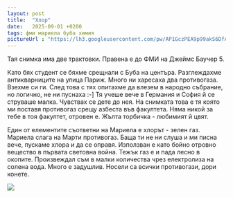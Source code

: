 ```yaml
---
layout: post
title:  "Хлор"
date:   2025-09-01 +0200
tags: фми мариела буба химия
pictureUrl : "https://lh3.googleusercontent.com/pw/AP1GczPEA9p99akS6DfAy23xP2ZEA6wemdH-tyaP3Rq2U6iSoJstp7Dg9NshIjsriNpyOo_a6IioQGZvoWSAestR5v9z-6Bg7C-EfCy3y71FGdLnJF2qX7c1Lv2HjA2_I0qAg6UjqhZMY4QLgOXie4wSuF4Y_vviBOC8bWvf_M5GeCqMd42D0o5HngdaV3zrO1YVwFU_IOVTIEd3Na1i4N9NL4h6GErpQoshAeuf3e1r-IBrv0wwGPXXjEDII09dY7cB_Sq0JZwN9WyKRYWV-Grbq-JXoU8BRbqf99KwnNHdtNqRxjJ3u8qQrM2m6h3oBofRf08dBo0uwKiRnhPh4xymOm9jrbo2joCLYBb18jTqswxHyPgKGeM5ezILPD9es5QF4ssTCYhR7EfwjXPHauOM94nhBBYQm_HAkdXwf6iZ8ANbFqHmWfKuIRCdSLqq4VK4hS478pUrjzfN1eMFOTivtkYk3AHWdaQwHhEOO5TQm3zOLqMEteYYaGGrFB6wUOc2e8DK3v9SsVZhVTS9CkYr9bKPPeKbrYywoZ5h2l0MXbpzxEnZJJYgA3sncGp6LwYyTsaOjMkU8N2dFvV4i6r2u723FionVxe6fZDqMbkN-DP2fq85GTHeSXywF2v93PNGfRucDEnPoTcR5sjWGe9r-66I1kOANzORzdHb1lbYj-IOsQjC_6xa4fAKA6vMvhfXqSJVxrMu8q-JxEtS-4TAEBMGjBAvk_9UAKqGrsLC0RDMjXj-j2RW6ruERrmtBGOMa4_fU3sBz0NzF13B6XnBEvpHi4DG02Bzv5QvjTReEJHz4AY4Ooc_KyobvxR2ZR-frC2EqH48IF7QTVx8q6nPAXNtUhdT5bopL3WUL2qMZ5REQT6Jn5ITO31HFV6NruSZIoSl3p5PISGwivoEjClpnei5sA1TRsGycTC4sgd2PbMeCrATKBnWzkM1V9k=w719-h539-no"
---
```

Тая снимка има две трактовки. Правена е до ФМИ на Джеймс Баучер 5.

Като бях студент се бяхме срещнали с Буба на центъра. Разглеждахме антикварниците на улица Париж.
Много ни харесаха два противогаза. Взехме си ги. След това с тях опитахме да влезем в народно събрание,
но логично, не ни пуснаха :-] Тя учеше вече в Германия и София й се струваше малка. Чувствах се дете до нея.
На снимката това е тя която ми поставя противогаз срещу азбеста във факултета. Няма никой за тебе в тоя факултет, 
отровен е. Жълта торбичка - любимият й цвят.

Един от елементите съответни на Мариела е хлорът - зелен газ.
Мариела слага на Марти противогаз. Баща ти не ни слуша и ми писна вече,
пускаме хлора и да се оправя. Използван е като бойно отровно вещество в 
първата световна война. Тежък газ е и пада лесно в окопите.
Произвеждал съм в малки количества чрез електролиза на солена вода.
Много е задушлив. Носели са всички противогази, дори конете.


![]({{page.pictureUrl}})